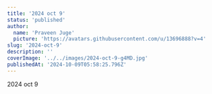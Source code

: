 ```yaml
---
title: '2024 oct 9'
status: 'published'
author:
  name: 'Praveen Juge'
  picture: 'https://avatars.githubusercontent.com/u/13696888?v=4'
slug: '2024-oct-9'
description: ''
coverImage: '../../images/2024-oct-9-g4MD.jpg'
publishedAt: '2024-10-09T05:58:25.796Z'
---
```


2024 oct 9